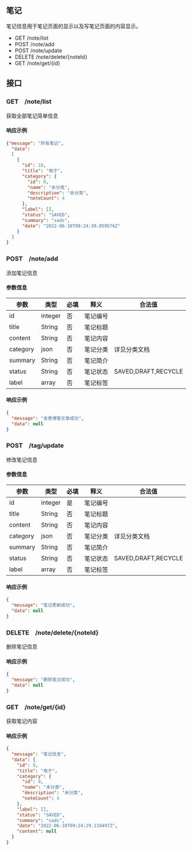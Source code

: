 ## 笔记

笔记信息用于笔记页面的显示以及写笔记页面的内容显示。

- GET /note/list
- POST /note/add
- POST /note/update
- DELETE /note/delete/{noteId}
- GET /note/get/{id}

## 接口

### GET　/note/list

获取全部笔记简单信息


#### 响应示例

```json
{"message": "所有笔记",
  "data":
  [ 
    {
      "id": 10,
      "title": "电子",
      "category": {
        "id": 0,
        "name": "未分类",
        "description": "未分类",
        "noteCount": 4
      },
      "label": [],
      "status": "SAVED",
      "summary": "sads",
      "date": "2022-06-10T09:24:30.059576Z"
    }
  ]
}
```

### POST　/note/add

添加笔记信息

#### 参数信息

| 参数       | 类型      | 必填  | 释义   | 合法值                 |
|----------|---------|-----|------|---------------------|
| id       | integer | 否   | 笔记编号 |                     |
| title    | String  | 否   | 笔记标题 |                     |
| content  | String  | 否   | 笔记内容 |                     |
| category | json    | 否   | 笔记分类 | 详见分类文档              |
| summary  | String  | 否   | 笔记简介 |                     |
| status   | String  | 否   | 笔记状态 | SAVED,DRAFT,RECYCLE |
| label    | array   | 否   | 笔记标签 |                     |

#### 响应示例

```json
{
  "message": "发表博客文章成功",
  "data": null
}
```

### POST　/tag/update

修改笔记信息

#### 参数信息

| 参数       | 类型      | 必填  | 释义   | 合法值                 |
|----------|---------|-----|------|---------------------|
| id       | integer | 是   | 笔记编号 |                     |
| title    | String  | 否   | 笔记标题 |                     |
| content  | String  | 否   | 笔记内容 |                     |
| category | json    | 否   | 笔记分类 | 详见分类文档              |
| summary  | String  | 否   | 笔记简介 |                     |
| status   | String  | 否   | 笔记状态 | SAVED,DRAFT,RECYCLE |
| label    | array   | 否   | 笔记标签 |                     |

#### 响应示例

```json
{
  "message": "笔记更新成功",
  "data": null
}
```

### DELETE　/note/delete/{noteId}

删除笔记信息


#### 响应示例

```json
{
  "message": "删除笔记成功",
  "data": null
}
```

### GET　/note/get/{id}

获取笔记内容


#### 响应示例

```json
{
  "message": "笔记信息",
  "data": {
    "id": 9,
    "title": "电子",
    "category": {
      "id": 0,
      "name": "未分类",
      "description": "未分类",
      "noteCount": 4
    },
    "label": [],
    "status": "SAVED",
    "summary": "sads",
    "date": "2022-06-10T09:24:29.119497Z",
    "content": null
  }
}
```

